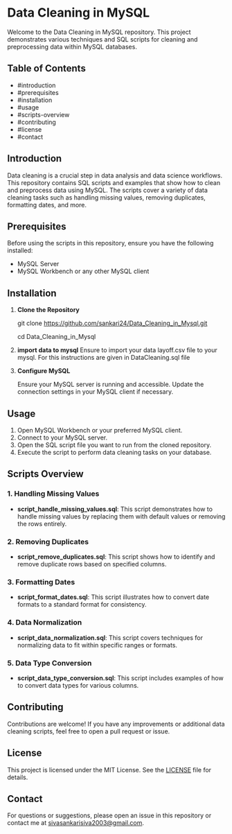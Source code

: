 # Data Cleaning in MySQL

Welcome to the Data Cleaning in MySQL repository. This project demonstrates various techniques and SQL scripts for cleaning and preprocessing data within MySQL databases.

## Table of Contents

- #introduction
- #prerequisites
- #installation
- #usage
- #scripts-overview
- #contributing
- #license
- #contact

## Introduction

Data cleaning is a crucial step in data analysis and data science workflows. This repository contains SQL scripts and examples that show how to clean and preprocess data using MySQL. The scripts cover a variety of data cleaning tasks such as handling missing values, removing duplicates, formatting dates, and more.

## Prerequisites

Before using the scripts in this repository, ensure you have the following installed:

- MySQL Server
- MySQL Workbench or any other MySQL client

## Installation

1. **Clone the Repository**


   git clone https://github.com/sankari24/Data_Cleaning_in_Mysql.git
   
   cd Data_Cleaning_in_Mysql

2. **import data to mysql**
     Ensure to import your data layoff.csv file to your mysql. For this instructions are given in DataCleaning.sql file   
   
4. **Configure MySQL**

   Ensure your MySQL server is running and accessible. Update the connection settings in your MySQL client if necessary.

## Usage

1. Open MySQL Workbench or your preferred MySQL client.
2. Connect to your MySQL server.
3. Open the SQL script file you want to run from the cloned repository.
4. Execute the script to perform data cleaning tasks on your database.

## Scripts Overview

### 1. Handling Missing Values

- **script_handle_missing_values.sql**: This script demonstrates how to handle missing values by replacing them with default values or removing the rows entirely.

### 2. Removing Duplicates

- **script_remove_duplicates.sql**: This script shows how to identify and remove duplicate rows based on specified columns.

### 3. Formatting Dates

- **script_format_dates.sql**: This script illustrates how to convert date formats to a standard format for consistency.

### 4. Data Normalization

- **script_data_normalization.sql**: This script covers techniques for normalizing data to fit within specific ranges or formats.

### 5. Data Type Conversion

- **script_data_type_conversion.sql**: This script includes examples of how to convert data types for various columns.

## Contributing

Contributions are welcome! If you have any improvements or additional data cleaning scripts, feel free to open a pull request or issue.

## License

This project is licensed under the MIT License. See the [LICENSE](LICENSE) file for details.

## Contact

For questions or suggestions, please open an issue in this repository or contact me at sivasankarisiva2003@gmail.com.

